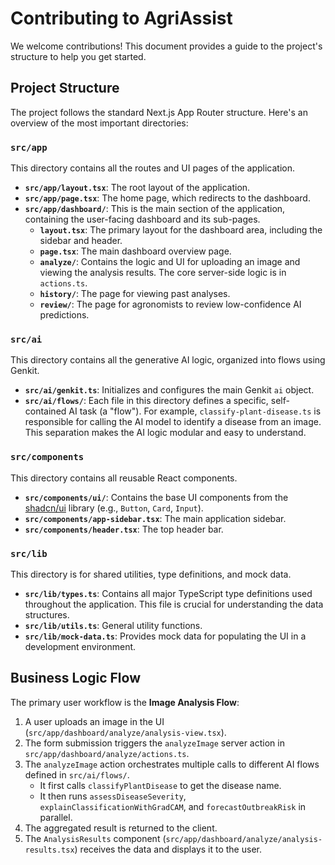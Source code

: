 # Contributing to AgriAssist

We welcome contributions! This document provides a guide to the project's structure to help you get started.

## Project Structure

The project follows the standard Next.js App Router structure. Here's an overview of the most important directories:

### `src/app`

This directory contains all the routes and UI pages of the application.

- **`src/app/layout.tsx`**: The root layout of the application.
- **`src/app/page.tsx`**: The home page, which redirects to the dashboard.
- **`src/app/dashboard/`**: This is the main section of the application, containing the user-facing dashboard and its sub-pages.
  - **`layout.tsx`**: The primary layout for the dashboard area, including the sidebar and header.
  - **`page.tsx`**: The main dashboard overview page.
  - **`analyze/`**: Contains the logic and UI for uploading an image and viewing the analysis results. The core server-side logic is in `actions.ts`.
  - **`history/`**: The page for viewing past analyses.
  - **`review/`**: The page for agronomists to review low-confidence AI predictions.

### `src/ai`

This directory contains all the generative AI logic, organized into flows using Genkit.

- **`src/ai/genkit.ts`**: Initializes and configures the main Genkit `ai` object.
- **`src/ai/flows/`**: Each file in this directory defines a specific, self-contained AI task (a "flow"). For example, `classify-plant-disease.ts` is responsible for calling the AI model to identify a disease from an image. This separation makes the AI logic modular and easy to understand.

### `src/components`

This directory contains all reusable React components.

- **`src/components/ui/`**: Contains the base UI components from the [shadcn/ui](https://ui.shadcn.com/) library (e.g., `Button`, `Card`, `Input`).
- **`src/components/app-sidebar.tsx`**: The main application sidebar.
- **`src/components/header.tsx`**: The top header bar.

### `src/lib`

This directory is for shared utilities, type definitions, and mock data.

- **`src/lib/types.ts`**: Contains all major TypeScript type definitions used throughout the application. This file is crucial for understanding the data structures.
- **`src/lib/utils.ts`**: General utility functions.
- **`src/lib/mock-data.ts`**: Provides mock data for populating the UI in a development environment.

## Business Logic Flow

The primary user workflow is the **Image Analysis Flow**:

1.  A user uploads an image in the UI (`src/app/dashboard/analyze/analysis-view.tsx`).
2.  The form submission triggers the `analyzeImage` server action in `src/app/dashboard/analyze/actions.ts`.
3.  The `analyzeImage` action orchestrates multiple calls to different AI flows defined in `src/ai/flows/`.
    - It first calls `classifyPlantDisease` to get the disease name.
    - It then runs `assessDiseaseSeverity`, `explainClassificationWithGradCAM`, and `forecastOutbreakRisk` in parallel.
4.  The aggregated result is returned to the client.
5.  The `AnalysisResults` component (`src/app/dashboard/analyze/analysis-results.tsx`) receives the data and displays it to the user.
